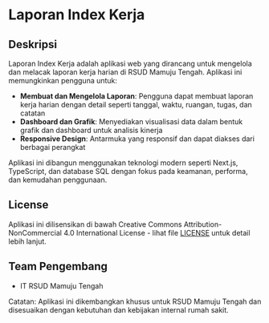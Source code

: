 # Laporan Index Kerja

## Deskripsi

Laporan Index Kerja adalah aplikasi web yang dirancang untuk mengelola dan melacak laporan kerja harian di RSUD Mamuju Tengah. Aplikasi ini memungkinkan pengguna untuk:

- **Membuat dan Mengelola Laporan**: Pengguna dapat membuat laporan kerja harian dengan detail seperti tanggal, waktu, ruangan, tugas, dan catatan
- **Dashboard dan Grafik**: Menyediakan visualisasi data dalam bentuk grafik dan dashboard untuk analisis kinerja
- **Responsive Design**: Antarmuka yang responsif dan dapat diakses dari berbagai perangkat

Aplikasi ini dibangun menggunakan teknologi modern seperti Next.js, TypeScript, dan database SQL dengan fokus pada keamanan, performa, dan kemudahan penggunaan.

## License

Aplikasi ini dilisensikan di bawah Creative Commons Attribution-NonCommercial 4.0 International License - lihat file [LICENSE](LICENSE) untuk detail lebih lanjut.

## Team Pengembang

- IT RSUD Mamuju Tengah

Catatan: Aplikasi ini dikembangkan khusus untuk RSUD Mamuju Tengah dan disesuaikan dengan kebutuhan dan kebijakan internal rumah sakit.
